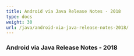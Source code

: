 ```yaml
---
title: Android via Java Release Notes - 2018
type: docs
weight: 30
url: /java/android-via-java-release-notes-2018/
---
```


### Android via Java Release Notes - 2018
